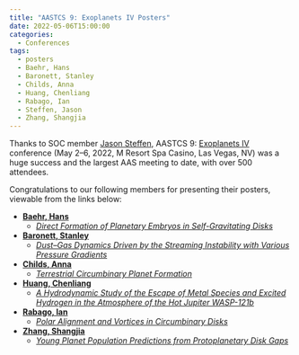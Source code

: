 ```yaml
---
title: "AASTCS 9: Exoplanets IV Posters"
date: 2022-05-06T15:00:00
categories:
  - Conferences
tags:
  - posters
  - Baehr, Hans
  - Baronett, Stanley
  - Childs, Anna
  - Huang, Chenliang
  - Rabago, Ian
  - Steffen, Jason
  - Zhang, Shangjia
---
```


Thanks to SOC member [Jason Steffen](/team/steffen-jason/), AASTCS 9: [Exoplanets IV](https://aas.org/meetings/aastcs9/exoplanets) conference (May 2–6, 2022, M Resort Spa Casino, Las Vegas, NV) was a huge success and the largest AAS meeting to date, with over 500 attendees.

Congratulations to our following members for presenting their posters, viewable from the links below:
- [**Baehr, Hans**](/team/baehr-hans/)
  - [*Direct Formation of Planetary Embryos in Self-Gravitating Disks*](https://doi.org/10.5281/zenodo.6537943)
- [**Baronett, Stanley**](/team/baronett-stanley/)
  - [*Dust–Gas Dynamics Driven by the Streaming Instability with Various Pressure Gradients*](https://doi.org/10.5281/zenodo.6537359)
- [**Childs, Anna**](/team/childs-anna/)
  - [*Terrestrial Circumbinary Planet Formation*](https://doi.org/10.5281/zenodo.6533828)
- [**Huang, Chenliang**](/team/huang-chenliang/)
  - [*A Hydrodynamic Study of the Escape of Metal Species and Excited Hydrogen in the Atmosphere of the Hot Jupiter WASP-121b*](https://doi.org/10.5281/zenodo.6534108)
- [**Rabago, Ian**](/team/rabago-ian/)
  - [*Polar Alignment and Vortices in Circumbinary Disks*](https://doi.org/10.5281/zenodo.6537519)
- [**Zhang, Shangjia**](/team/zhang-shangjia/)
  - [*Young Planet Population Predictions from Protoplanetary Disk Gaps*](https://doi.org/10.5281/zenodo.6533234)
